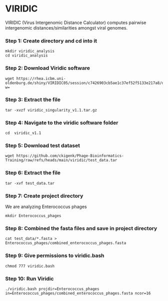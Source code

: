# VIRIDIC
VIRIDIC (Virus Intergenomic Distance Calculator) computes pairwise intergenomic distances/similarities amongst viral genomes. 
### Step 1: Create directory and cd into it
```
mkdir viridic_analysis
cd viridic_analysis
```
### Step 2: Download Viridic software
```
wget https://rhea.icbm.uni-oldenburg.de/shiny/VIRIDIC05/session/c7426903cb5ae1c37ef52f5133e217a8/download/Down_standAlone?w=
```
### Step 3: Extract the file
```
tar -xvzf viridic_singularity_v1.1.tar.gz
```
### Step 4: Navigate to the viridic software folder
```
cd  viridic_v1.1
```
### Step 5: Download test dataset
```
wget https://github.com/ckigenk/Phage-Bioinformatics-Training/raw/refs/heads/main/viridic/test_data.tar
```
### Step 6: Extract the file
```
tar -xvf test_data.tar
```
### Step 7: Create project directory
We are analyzing Enterococcus phages
```
mkdir Enterococcus_phages
```
### Step 8: Combined the fasta files and save in project directory
```
cat test_data/*.fasta > Enterococcus_phages/combined_enterococcus_phages.fasta
```
### Step 9: Give permissions to viridic.bash
```
chmod 777 viridic.bash
```
### Step 10: Run Viridic 
```
./viridic.bash projdir=Enterococcus_phages in=Enterococcus_phages/combined_enterococcus_phages.fasta ncor=16
```


